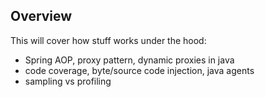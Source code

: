 Overview
--------

This will cover how stuff works under the hood:

- Spring AOP, proxy pattern, dynamic proxies in java
- code coverage, byte/source code injection, java agents
- sampling vs profiling
